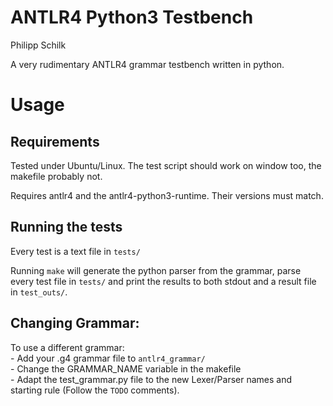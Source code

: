 # ANTLR4 Python3 Testbench
Philipp Schilk

A very rudimentary ANTLR4 grammar testbench written in python.

# Usage

## Requirements

Tested under Ubuntu/Linux. The test script should work on window too, the makefile probably not.

Requires antlr4 and the antlr4-python3-runtime. Their versions must match.

## Running the tests
Every test is a text file in `tests/`

Running `make` will generate the python parser from the grammar, parse every 
test file in `tests/` and print the results to both stdout and a result file in `test_outs/`.

## Changing Grammar:
To use a different grammar:  
    - Add your .g4 grammar file to `antlr4_grammar/`  
    - Change the GRAMMAR_NAME variable in the makefile  
    - Adapt the test_grammar.py file to the new Lexer/Parser names and starting rule (Follow the `TODO` comments).  

